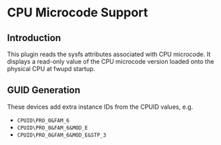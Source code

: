 CPU Microcode Support
=================

Introduction
------------

This plugin reads the sysfs attributes associated with CPU microcode.
It displays a read-only value of the CPU microcode version loaded onto
the physical CPU at fwupd startup.

GUID Generation
---------------

These devices add extra instance IDs from the CPUID values, e.g.

 * `CPUID\PRO_0&FAM_6`
 * `CPUID\PRO_0&FAM_6&MOD_E`
 * `CPUID\PRO_0&FAM_6&MOD_E&STP_3`
